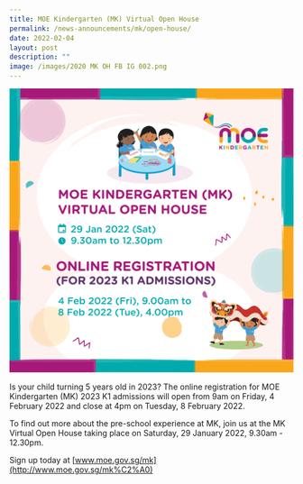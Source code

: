 ```yaml
---
title: MOE Kindergarten (MK) Virtual Open House
permalink: /news-announcements/mk/open-house/
date: 2022-02-04
layout: post
description: ""
image: /images/2020 MK OH FB IG 002.png
---
```

![](/images/2020%20MK%20OH%20FB%20IG%20002.png)

Is your child turning 5 years old in 2023? The online registration for MOE Kindergarten (MK) 2023 K1 admissions will open from 9am on Friday, 4 February 2022 and close at 4pm on Tuesday, 8 February 2022. 

To find out more about the pre-school experience at MK, join us at the MK Virtual Open House taking place on Saturday, 29 January 2022, 9.30am - 12.30pm.

Sign up today at [www.moe.gov.sg/mk](http://www.moe.gov.sg/mk%C2%A0)